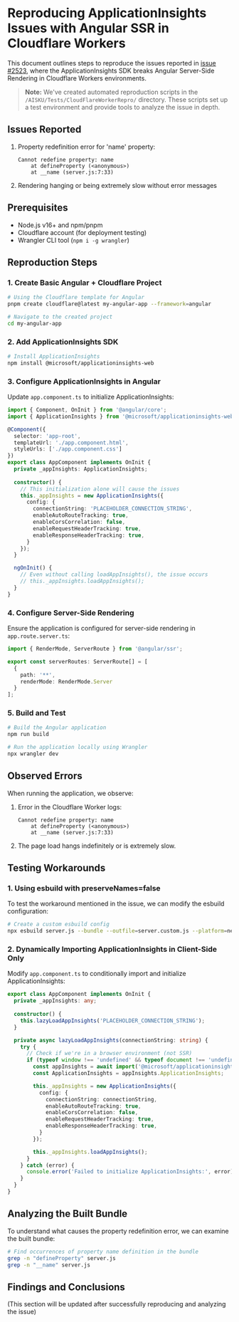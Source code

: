 # Reproducing ApplicationInsights Issues with Angular SSR in Cloudflare Workers

This document outlines steps to reproduce the issues reported in [issue #2523](https://github.com/microsoft/ApplicationInsights-JS/issues/2523), where the ApplicationInsights SDK breaks Angular Server-Side Rendering in Cloudflare Workers environments.

> **Note:** We've created automated reproduction scripts in the `/AISKU/Tests/CloudFlareWorkerRepro/` directory. These scripts set up a test environment and provide tools to analyze the issue in depth.

## Issues Reported

1. Property redefinition error for 'name' property:
   ```
   Cannot redefine property: name
       at defineProperty (<anonymous>)
       at __name (server.js:7:33)
   ```

2. Rendering hanging or being extremely slow without error messages

## Prerequisites

- Node.js v16+ and npm/pnpm
- Cloudflare account (for deployment testing)
- Wrangler CLI tool (`npm i -g wrangler`)

## Reproduction Steps

### 1. Create Basic Angular + Cloudflare Project

```bash
# Using the Cloudflare template for Angular
pnpm create cloudflare@latest my-angular-app --framework=angular

# Navigate to the created project
cd my-angular-app
```

### 2. Add ApplicationInsights SDK

```bash
# Install ApplicationInsights
npm install @microsoft/applicationinsights-web
```

### 3. Configure ApplicationInsights in Angular

Update `app.component.ts` to initialize ApplicationInsights:

```typescript
import { Component, OnInit } from '@angular/core';
import { ApplicationInsights } from '@microsoft/applicationinsights-web';

@Component({
  selector: 'app-root',
  templateUrl: './app.component.html',
  styleUrls: ['./app.component.css']
})
export class AppComponent implements OnInit {
  private _appInsights: ApplicationInsights;
  
  constructor() {
    // This initialization alone will cause the issues
    this._appInsights = new ApplicationInsights({
      config: {
        connectionString: 'PLACEHOLDER_CONNECTION_STRING',
        enableAutoRouteTracking: true,
        enableCorsCorrelation: false,
        enableRequestHeaderTracking: true,
        enableResponseHeaderTracking: true,
      }
    });
  }

  ngOnInit() {
    // Even without calling loadAppInsights(), the issue occurs
    // this._appInsights.loadAppInsights();
  }
}
```

### 4. Configure Server-Side Rendering

Ensure the application is configured for server-side rendering in `app.route.server.ts`:

```typescript
import { RenderMode, ServerRoute } from '@angular/ssr';

export const serverRoutes: ServerRoute[] = [
  {
    path: '**',
    renderMode: RenderMode.Server
  }
];
```

### 5. Build and Test

```bash
# Build the Angular application
npm run build

# Run the application locally using Wrangler
npx wrangler dev
```

## Observed Errors

When running the application, we observe:

1. Error in the Cloudflare Worker logs:
   ```
   Cannot redefine property: name
       at defineProperty (<anonymous>)
       at __name (server.js:7:33)
   ```

2. The page load hangs indefinitely or is extremely slow.

## Testing Workarounds

### 1. Using esbuild with preserveNames=false

To test the workaround mentioned in the issue, we can modify the esbuild configuration:

```bash
# Create a custom esbuild config
npx esbuild server.js --bundle --outfile=server.custom.js --platform=neutral --target=es2020 --preserve-names=false
```

### 2. Dynamically Importing ApplicationInsights in Client-Side Only

Modify `app.component.ts` to conditionally import and initialize ApplicationInsights:

```typescript
export class AppComponent implements OnInit {
  private _appInsights: any;
  
  constructor() {
    this.lazyLoadAppInsights('PLACEHOLDER_CONNECTION_STRING');
  }

  private async lazyLoadAppInsights(connectionString: string) {
    try {
      // Check if we're in a browser environment (not SSR)
      if (typeof window !== 'undefined' && typeof document !== 'undefined') {
        const appInsights = await import('@microsoft/applicationinsights-web');
        const ApplicationInsights = appInsights.ApplicationInsights;

        this._appInsights = new ApplicationInsights({
          config: {
            connectionString: connectionString,
            enableAutoRouteTracking: true,
            enableCorsCorrelation: false,
            enableRequestHeaderTracking: true,
            enableResponseHeaderTracking: true,
          }
        });

        this._appInsights.loadAppInsights();
      }
    } catch (error) {
      console.error('Failed to initialize ApplicationInsights:', error);
    }
  }
}
```

## Analyzing the Built Bundle

To understand what causes the property redefinition error, we can examine the built bundle:

```bash
# Find occurrences of property name definition in the bundle
grep -n "defineProperty" server.js
grep -n "__name" server.js
```

## Findings and Conclusions

(This section will be updated after successfully reproducing and analyzing the issue)